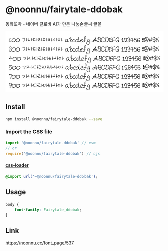 # @noonnu/fairytale-ddobak

동화또박 - 네이버 클로바 AI가 만든 나눔손글씨 글꼴

![example](./example.png)

## Install

```bash
npm install @noonnu/fairytale-ddobak --save
```

### Import the CSS file

```js
import '@noonnu/fairytale-ddobak' // esm
// or
require('@noonnu/fairytale-ddobak') // cjs
```

#### [css-loader](https://github.com/webpack-contrib/css-loader)

```css
@import url('~@noonnu/fairytale-ddobak');
```

## Usage

```css
body {
    font-family: Fairytale_ddobak;
}
```

## Link

https://noonnu.cc/font_page/537
